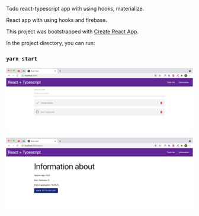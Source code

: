 Todo react-typescript app with using hooks, materialize.

React app with using hooks and firebase.

This project was bootstrapped with [Create React App](https://github.com/facebook/create-react-app).

In the project directory, you can run:

### `yarn start`

![Screenshot](screenshot.png)

![Screenshot](screenshot2.png)
